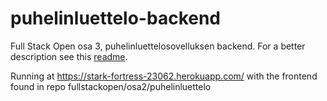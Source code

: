 # puhelinluettelo-backend
Full Stack Open osa 3, puhelinluettelosovelluksen backend.
For a better description see this [readme](https://github.com/vade123/fullstackopen/).

Running at https://stark-fortress-23062.herokuapp.com/ with the frontend found in repo fullstackopen/osa2/puhelinluettelo

